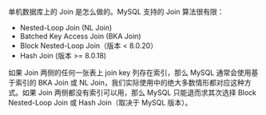 单机数据库上的 Join 是怎么做的。MySQL 支持的 Join 算法很有限：

- Nested-Loop Join (NL Join)
- Batched Key Access Join (BKA Join)
- Block Nested-Loop Join（版本 < 8.0.20）
- Hash Join (版本 >= 8.0.18)

如果 Join 两侧的任何一张表上 join key 列存在索引，那么 MySQL 通常会使用基于索引的 BKA Join 或 NL Join，我们实际使用中的绝大多数情形都对应这种方式。如果 Join 两侧都没有索引可以用，那么 MySQL 只能退而求其次选择 Block Nested-Loop Join 或 Hash Join（取决于 MySQL 版本）。
